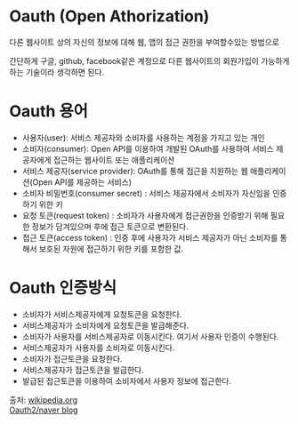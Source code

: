 # Oauth (Open Athorization)

다른 웹사이트 상의 자신의 정보에 대해 웹, 앱의 접근 권한을 부여할수있는 방법으로 

간단하게 구글, github, facebook같은 계정으로 다른 웹사이트의 회원가입이 가능하게 하는 기술이라 생각하면 된다.

# Oauth 용어
* 사용자(user): 서비스 제공자와 소비자를 사용하는 계정을 가지고 있는 개인
* 소비자(consumer): Open API를 이용하여 개발된 OAuth를 사용하여 서비스 제공자에게 접근하는 웹사이트 또는 애플리케이션
* 서비스 제공자(service provider): OAuth를 통해 접근을 지원하는 웹 애플리케이션(Open API를 제공하는 서비스)
* 소비자 비밀번호(consumer secret) : 서비스 제공자에서 소비자가 자신임을 인증하기 위한 키
* 요청 토큰(request token) : 소비자가 사용자에게 접근권한을 인증받기 위해 필요한 정보가 담겨있으며 후에 접근 토큰으로 변환된다.
* 접근 토큰(access token) : 인증 후에 사용자가 서비스 제공자가 아닌 소비자를 통해서 보호된 자원에 접근하기 위한 키를 포함한 값.

# Oauth 인증방식

* 소비자가 서비스제공자에게 요청토큰을 요청한다.
* 서비스제공자가 소비자에게 요청토큰을 발급해준다.
* 소비자가 사용자를 서비스제공자로 이동시킨다. 여기서 사용자 인증이 수행된다.
* 서비스제공자가 사용자를 소비자로 이동시킨다.
* 소비자가 접근토큰을 요청한다.
* 서비스제공자가 접근토큰을 발급한다.
* 발급된 접근토큰을 이용하여 소비자에서 사용자 정보에 접근한다.

출처: [wikipedia.org](https://ko.wikipedia.org/wiki/OAuth)  
[Oauth2/naver blog](https://blog.naver.com/mds_datasecurity/222182943542)